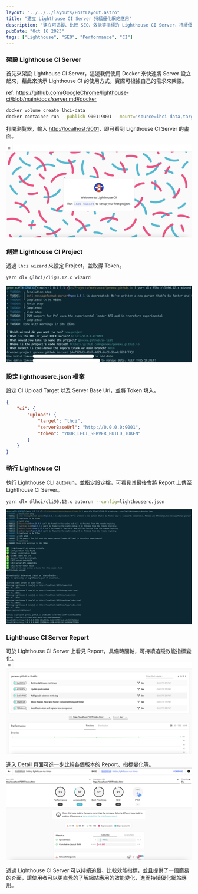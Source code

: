 ```yaml
---
layout: "../../../layouts/PostLayout.astro"
title: "建立 Lighthouse CI Server 持續優化網站應用"
description: "建立可追蹤、比較 SEO、效能等指標的 Lighthouse CI Server，持續優化你的網站應用"
pubDate: "Oct 16 2023"
tags: ["Lighthouse", "SEO", "Performance", "CI"]
---
```


### 架設 Lighthouse CI Server

首先來架設 Lighthouse CI Server，這邊我們使用 Docker 來快速將 Server 設立起來，藉此來演示 Lighthouse CI 的使用方式，實際可根據自己的需求來架設。

ref: <https://github.com/GoogleChrome/lighthouse-ci/blob/main/docs/server.md#docker>

```bash
docker volume create lhci-data
docker container run --publish 9001:9001 --mount='source=lhci-data,target=/data' --detach patrickhulce/lhci-server
```

打開瀏覽器，輸入 <http://localhost:9001>，即可看到 Lighthouse CI Server 的畫面。

![](../../../assets/images/lighthouse-ci-server-welcome.png)

### 創建 Lighthouse CI Project

透過 <code>lhci wizard</code> 來設定 Project，並取得 Token。

```bash
yarn dlx @lhci/cli@0.12.x wizard
```

![](../../../assets/images/lighthouse-ci-server-wizard.png)

### 設定 lighthouserc.json 檔案

設定 CI Upload Target 以及 Server Base Url，並將 Token 填入。

```json
{
	"ci": {
		"upload": {
			"target": "lhci",
			"serverBaseUrl": "http://0.0.0.0:9001",
			"token": "YOUR_LHCI_SERVER_BUILD_TOKEN"
		}
	}
}
```

### 執行 Lighthouse CI

執行 Lighthouse CLI autorun，並指定設定檔，可看見其最後會將 Report 上傳至 Lighthouse CI Server。

```bash
yarn dlx @lhci/cli@0.12.x autorun --config=lighthouserc.json
```

![](../../../assets/images/lighthouse-ci-server-autorun.png)

### Lighthouse CI Server Report

可於 Lighthouse CI Server 上看見 Report，具備時間軸，可持續追蹤效能指標變化。
![](../../../assets/images/lighthouse-ci-server-report-1.png)

進入 Detail 頁面可進一步比較各個版本的 Report、指標變化等。
![](../../../assets/images/lighthouse-ci-server-report-2.png)

透過 Lighthouse CI Server 可以持續追蹤、比較效能指標，並且提供了一個簡易的介面，讓使用者可以更直覺的了解網站應用的效能變化，進而持續優化網站應用。
